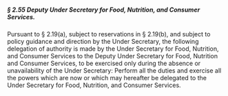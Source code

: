 ##### § 2.55 Deputy Under Secretary for Food, Nutrition, and Consumer Services. #####

Pursuant to § 2.19(a), subject to reservations in § 2.19(b), and subject to policy guidance and direction by the Under Secretary, the following delegation of authority is made by the Under Secretary for Food, Nutrition, and Consumer Services to the Deputy Under Secretary for Food, Nutrition and Consumer Services, to be exercised only during the absence or unavailability of the Under Secretary: Perform all the duties and exercise all the powers which are now or which may hereafter be delegated to the Under Secretary for Food, Nutrition, and Consumer Services.